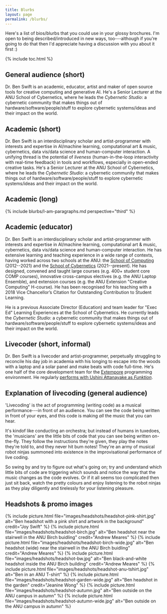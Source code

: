 ```yaml
---
title: Blurbs
layout: page
permalink: /blurbs/
---
```


Here's a list of bios/blurbs that you could use in your glossy brochures. I'm
open to being described/introduced in new ways, too---although if you're going
to do that then I'd appreciate having a discussion with you about it first :)

{% include toc.html %}

## General audience (short)

Dr. Ben Swift is an academic, educator, artist and maker of open source tools
for creative computing and generative AI. He's a Senior Lecturer at the ANU
School of Cybernetics, where he leads the _Cybernetic Studio_: a cybernetic
community that makes things out of hardware/software/people/stuff to explore
cybernetic systems/ideas and their impact on the world.

## Academic (short)

Dr. Ben Swift is an interdisciplinary scholar and artist-programmer with
interests and expertise in AI/machine learning, computational art & music,
cybernetics, data vis/data science and human-computer interaction. A unifying
thread is the potential of _liveness_ (human-in-the-loop interactivity with
real-time feedback) in tools and workflows, especially in open-ended creative
tasks. He's a Senior Lecturer at the ANU School of Cybernetics, where he leads
the _Cybernetic Studio_: a cybernetic community that makes things out of
hardware/software/people/stuff to explore cybernetic systems/ideas and their
impact on the world.

## Academic (long)

{% include blurbs/I-am-paragraphs.md perspective="third" %}

## Academic (educator)

Dr. Ben Swift is an interdisciplinary scholar and artist-programmer with
interests and expertise in AI/machine learning, computational art & music,
cybernetics, data vis/data science and human-computer interaction.
He has extensive learning and teaching experience in a wide range of contexts, having worked across two schools at the
ANU: the [School of Computing](https://comp.anu.edu.au) (2012--2021) and the [School of Cybernetics](https://cybernetics.anu.edu.au) (2021--present).
He has designed, convened and taught large courses (e.g. 400+ student core COMP courses), innovative cross-campus electives (e.g. the ANU Laptop Ensemble), and extension courses (e.g. the ANU Extension "Creative Computing" H-course). He has been recognised for his teaching with a 2018 Vice Chancellor’s Citation for Outstanding Contribution to Student Learning.

He is a previous Associate Director (Education) and team leader for "Exec Ed" Learning Experiences at the School of Cybernetics. He currently leads the _Cybernetic Studio_: a cybernetic community that makes things out of hardware/software/people/stuff to explore cybernetic systems/ideas and their impact on the world.

## Livecoder (short, informal)

Dr. Ben Swift is a livecoder and artist-programmer, perpetually struggling to
reconcile his day job in academia with his longing to escape into the woods with
a laptop and a solar panel and make beats with code full-time. He's one half of
the core development team for the
[Extempore](https://github.com/digego/extempore) programming environment. He
regularly [performs with Ushini Attanayake as
_Funktion_](https://vimeo.com/benswift).

## Explanation of livecoding (general audience)

'Livecoding' is the act of programming (writing code) as a musical
performance---in front of an audience. You can see the code being written in
front of your eyes, and this code is making _all_ the music that you can hear.

It's kindof like conducting an orchestra; but instead of humans in tuxedoes, the
'musicians' are the little bits of code that you can see being written
on-the-fly. They follow the instructions they're given, they play the notes
they're told to, and they never hit bum notes! They're an army of musical robot
ninjas summoned into existence in the improvisational performance of live
coding.

So swing by and try to figure out what's going on; try and understand which
little bits of code are triggering which sounds and notice the way that the
music changes as the code evolves. Or if it all seems too complicated then just
sit back, watch the pretty colours and enjoy listening to the robot ninjas as
they play diligently and tirelessly for your listening pleasure.

## Headshots & promo images

{% include picture.html file="images/headshots/headshot-pink-shirt.jpg" alt="Ben headshot with a pink shirt and artwork in the background" credit="Joy Swift" %}
{% include picture.html file="images/headshots/headshot-birch.jpg" alt="Ben headshot near the stairwell in the ANU Birch buidling" credit="Andrew Meares" %}
{% include picture.html file="images/headshots/headshot-birch-wide.jpg" alt="Ben headshot (wide) near the stairwell in the ANU Birch buidling" credit="Andrew Meares" %}
{% include picture.html file="images/headshots/headshot-bw.jpg" alt="Ben black-and-white headshot inside the ANU Birch building" credit="Andrew Meares" %}
{% include picture.html file="images/headshots/headshot-anu-tshirt.jpg" alt="Ben in an ANU T-shirt" %}
{% include picture.html file="images/headshots/headshot-garden-wide.jpg" alt="Ben headshot in the garden" credit="Jeanine Wong" %}
{% include picture.html file="images/headshots/headshot-autumn.jpg" alt="Ben outside on the ANU campus in autumn" %}
{% include picture.html file="images/headshots/headshot-autumn-wide.jpg" alt="Ben outside on the ANU campus in autumn" %}
